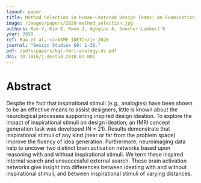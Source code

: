 ```yaml
---
layout: paper
title: Method Selection in Human-Centered Design Teams: An Examination of Decision-Making Strategies
image: /images/papers/2020-method_selection.jpg
authors: Rao V, Kim E, Kwon J, Agogino A, Goucher-Lambert K
year: 2020
ref: Rao et al. <i>ASME IDETC</i> 2020
journal: "Design Studies 60: 1-38."
pdf: /pdfs/papers/kgl-fmri-analogy-ds.pdf
doi: 10.1016/j.destud.2018.07.001 
---
```

# Abstract
Despite the fact that inspirational stimuli (e.g., analogies) have been shown to be
an effective means to assist designers, little is known about the neurological
processes supporting inspired design ideation. To explore the impact of
inspirational stimuli on design ideation, an fMRI concept generation task was
developed (N = 21). Results demonstrate that inspirational stimuli of any kind
(near or far from the problem space) improve the fluency of idea generation.
Furthermore, neuroimaging data help to uncover two distinct brain activation
networks based upon reasoning with and without inspirational stimuli. We term
these inspired internal search and unsuccessful external search. These brain
activation networks give insight into differences between ideating with and without
inspirational stimuli, and between inspirational stimuli of varying distances.
